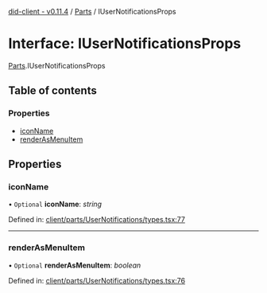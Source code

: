 [did-client - v0.11.4](../README.md) / [Parts](../modules/parts.md) / IUserNotificationsProps

# Interface: IUserNotificationsProps

[Parts](../modules/parts.md).IUserNotificationsProps

## Table of contents

### Properties

- [iconName](parts.iusernotificationsprops.md#iconname)
- [renderAsMenuItem](parts.iusernotificationsprops.md#renderasmenuitem)

## Properties

### iconName

• `Optional` **iconName**: *string*

Defined in: [client/parts/UserNotifications/types.tsx:77](https://github.com/Puzzlepart/did/blob/dev/client/parts/UserNotifications/types.tsx#L77)

___

### renderAsMenuItem

• `Optional` **renderAsMenuItem**: *boolean*

Defined in: [client/parts/UserNotifications/types.tsx:76](https://github.com/Puzzlepart/did/blob/dev/client/parts/UserNotifications/types.tsx#L76)
